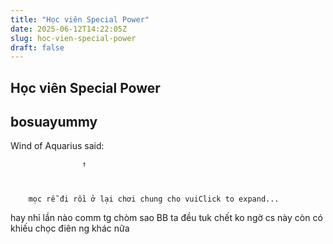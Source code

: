 ```yaml
---
title: "Học viên Special Power"
date: 2025-06-12T14:22:05Z
slug: hoc-vien-special-power
draft: false
---
```


## Học viên Special Power

## bosuayummy

Wind of Aquarius said:
				
					↑
				
			
		
		mọc rễ đi rồi ở lại chơi chung cho vuiClick to expand...
	
hay nhỉ
lần nào comm tg chòm sao BB ta đều tuk chết
ko ngờ cs này còn có khiếu chọc điên ng khác nữa